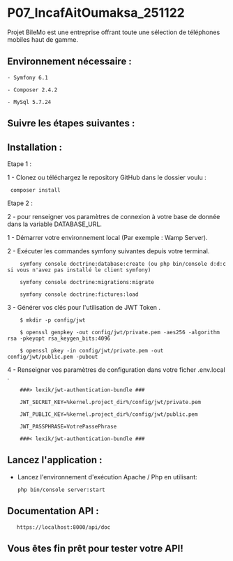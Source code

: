 # P07_IncafAitOumaksa_251122
Projet BileMo est une entreprise offrant toute une sélection de téléphones mobiles haut de gamme.


## Environnement nécessaire :

    - Symfony 6.1
    
    - Composer 2.4.2
    
    - MySql 5.7.24

## Suivre les étapes suivantes :

## Installation :

Etape 1 : 

1 - Clonez ou téléchargez le repository GitHub dans le dossier voulu :

     composer install 
     
Etape 2 : 
 
2 - pour renseigner vos paramètres de connexion à votre base de donnée dans la variable DATABASE_URL.

  1 - Démarrer votre environnement local (Par exemple : Wamp Server).
  
  2 -  Exécuter les commandes symfony suivantes depuis votre terminal.
  
        symfony console doctrine:database:create (ou php bin/console d:d:c si vous n'avez pas installé le client symfony)
       
        symfony console doctrine:migrations:migrate
        
        symfony console doctrine:fictures:load  
        
  3 - Générer vos clés pour l'utilisation de JWT Token .

        $ mkdir -p config/jwt
        
        $ openssl genpkey -out config/jwt/private.pem -aes256 -algorithm rsa -pkeyopt rsa_keygen_bits:4096
        
        $ openssl pkey -in config/jwt/private.pem -out config/jwt/public.pem -pubout
        
   4 - Renseigner vos paramètres de configuration dans votre ficher .env.local .
   
       
        ###> lexik/jwt-authentication-bundle ###
        
        JWT_SECRET_KEY=%kernel.project_dir%/config/jwt/private.pem
        
        JWT_PUBLIC_KEY=%kernel.project_dir%/config/jwt/public.pem
        
        JWT_PASSPHRASE=VotrePassePhrase
        
        ###< lexik/jwt-authentication-bundle ###
        
   
 ## Lancez l'application :
   
 - Lancez l'environnement d'exécution Apache / Php en utilisant:
   
       php bin/console server:start
 
 ## Documentation API :
 
       https://localhost:8000/api/doc
    

## Vous êtes fin prêt pour tester votre API!
